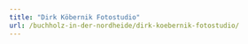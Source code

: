 ```yaml
---
title: "Dirk Köbernik Fotostudio"
url: /buchholz-in-der-nordheide/dirk-koebernik-fotostudio/
---
```

